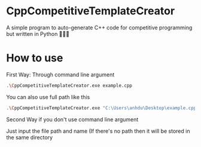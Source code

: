 # CppCompetitiveTemplateCreator
A simple program to auto-generate C++ code for competitive programming but written in Python 🤣🤣🤣

# How to use

First Way: Through command line argument

```bash
.\CppCompetitiveTemplateCreator.exe example.cpp
```
You can also use full path like this

```bash
.\CppCompetitiveTemplateCreator.exe "C:\Users\anhdu\Desktop\example.cpp"
```

Second Way if you don't use command line argument

Just input the file path and name (If there's no path then it will be stored in the same directory
